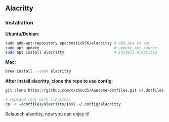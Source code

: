 ## Alacritty

### Installation

**Ubuntu/Debian**:

```sh
sudo add-apt-repository ppa:mmstick76/alacritty # add ppa to apt
sudo apt update                                 # update apt source
sudo apt install alacritty                      # install alacritty
```

**Mac**:

```bash
brew install --cask alacritty
```

**After install alacritty, clone the repo to use config**:

```bash
git clone https://github.com/cxzhou35/Awesome-dotfiles.git ~/.dotfiles

# replace {os} with linux/mac
cp -r ~/dotfiles/alacritty/{os} ~/.config/alacritty
```

Relaunch alacritty, now you can enjoy it!
